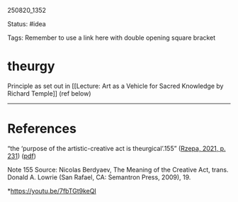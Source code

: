 
250820_1352

Status: #idea

Tags:
Remember to use a link here with double opening square bracket
# theurgy
Principle as set out in [[Lecture: Art as a Vehicle for Sacred Knowledge by Richard Temple]] (ref below)

---
# References
“the ‘purpose of the artistic-creative act is theurgical’.155” ([Rzepa, 2021, p. 231](zotero://select/library/items/7B2TSM4N)) ([pdf](zotero://open-pdf/library/items/APQ7X9E4?page=245&annotation=4RYJ55XN))

Note 155 Source: Nicolas Berdyaev, The Meaning of the Creative Act, trans. Donald A. Lowrie (San Rafael, CA: Semantron Press, 2009), 19.

*https://youtu.be/7fbTGt9keQI
